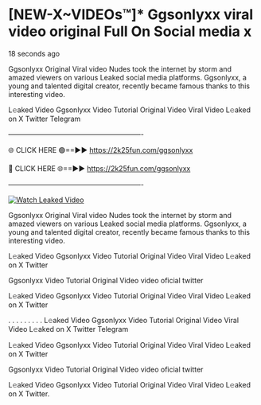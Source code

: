 # [NEW-X~VIDEOs™]* Ggsonlyxx viral video original Full On Social media x

18 seconds ago

Ggsonlyxx Original Viral video Nudes took the internet by storm and amazed viewers on various Leaked social media platforms. Ggsonlyxx, a young and talented digital creator, recently became famous thanks to this interesting video.

L𝚎aked Video Ggsonlyxx Video Tutorial Original Video Viral Video L𝚎aked on X Twitter Telegram

———————————————————-

🌐 CLICK HERE 🟢==►► https://2k25fun.com/ggsonlyxx

🔴 CLICK HERE 🌐==►► https://2k25fun.com/ggsonlyxx

———————————————————-

[![Watch Leaked Video](https://miro.medium.com/v2/resize:fit:828/format:webp/1*cilzJN44JGOrTw9NJCrNHA.gif "Watch Leaked Video")](https://2k25fun.com/ggsonlyxx)

Ggsonlyxx Original Viral video Nudes took the internet by storm and amazed viewers on various Leaked social media platforms. Ggsonlyxx, a young and talented digital creator, recently became famous thanks to this interesting video.

L𝚎aked Video Ggsonlyxx Video Tutorial Original Video Viral Video L𝚎aked on X Twitter

Ggsonlyxx Video Tutorial Original Video video oficial twitter

L𝚎aked Video Ggsonlyxx Video Tutorial Original Video Viral Video L𝚎aked on X Twitter

. . . . . . . . . L𝚎aked Video Ggsonlyxx Video Tutorial Original Video Viral Video L𝚎aked on X Twitter Telegram

L𝚎aked Video Ggsonlyxx Video Tutorial Original Video Viral Video L𝚎aked on X Twitter

Ggsonlyxx Video Tutorial Original Video video oficial twitter

L𝚎aked Video Ggsonlyxx Video Tutorial Original Video Viral Video L𝚎aked on X Twitter.